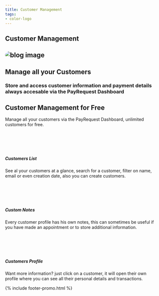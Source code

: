 ```yaml
---
title: Customer Management
tags:
- color-logo
---
```


<section class="breadcrumb-area">
         <div class="breadcrumb-shape"></div>
         <div class="container">
            <div class="row">
               <div class="col-lg-12">
                  <div class="breadcrumb-inn">
                     <div class="section-title wow fadeInUp" data-wow-duration="1s" data-wow-delay="0.3s" style="visibility: visible; animation-duration: 1s; animation-delay: 0.3s; animation-name: fadeInUp;">
                       <h2>Customer <span>Management</span></h2>
                     </div>
                  </div>
               </div>
            </div>
         </div>
</section>


<section class="about-page-section section_100">
         <div class="container">
            <div class="row">
               <div class="col-lg-12">

</div>
            </div>
            <div class="row align-items-center">
               <div class="col-lg-5 lg-1">
                  <div class="about-page-left wow fadeInLeft" data-wow-duration="1s" data-wow-delay="0.5s" style="visibility: visible; animation-duration: 1s; animation-delay: 0.5s; animation-name: fadeInLeft;">
                     <h2 class="mr-5"><div class="">
 <img src="https://i.imgur.com/U9DBreU.png" alt="blog image" style="
    border-radius: 20px;
">
                     </div></h2>
                  </div>
               </div>
               <div class="col-lg-6">
                  <div class="about-page-text wow fadeInRight" data-wow-duration="1s" data-wow-delay="0.6s" style="visibility: visible; animation-duration: 1s; animation-delay: 0.6s; animation-name: fadeInRight;">
                     <div class="section-title wow fadeInUp" data-wow-duration="1s" data-wow-delay="0.3s" style="visibility: visible; animation-duration: 1s; animation-delay: 0.3s; animation-name: fadeInUp;">
                     <h2>Manage all your   
<span> Customers</span>

</h2>
                  </div>

<h3>Store and access customer information and payment details always accesable via the PayRequest Dashboard
</h3>
</div>
</div>
</div>
</div>
</section>


<section class="contact-form section_100">
         <div class="container">
            <div class="service-details-text">
                        <div class="section-title wow fadeInUp" data-wow-duration="1s" data-wow-delay="0.3s" style="visibility: visible; animation-duration: 1s; animation-delay: 0.3s; animation-name: fadeInUp;">
                     <h2>Customer Management for <span>Free</span></h2>
    <p>Manage all your customers via the PayRequest Dashboard, unlimited customers for free.</p>
                  </div>



<div class="service-works">
                           <div class="row">
                              <div class="col-md-4">
                                 <div class="service-works-item">
                                    <div class="service-works-icon2">
                                  <i class="fad fa-users" style="padding-right: 10px;font-size: 50px;color: #25b7c7;" aria-hidden="true"></i>
                                    </div>
                                    <div class="service-works-info">
                                       <h5>Customers List
</h5>
                                       <p>See al your customers at a glance, search for a customer, filter on name, email or even creation date, also you can create customers.
</p>
                                    </div>
                                 </div>
                              </div>
                              <div class="col-md-4">
                                 <div class="service-works-item">
                                    <div class="service-works-icon2">
                                  <i class="fad fa-sticky-note" style="padding-right: 10px;font-size: 50px;color: #25b7c7;" aria-hidden="true"></i>
                                    </div>
                                    <div class="service-works-info">
                                       <h5>Custom Notes
<br>

</h5>
                                       <p>Every customer profile has his own notes, this can sometimes be useful if you have made an appointment or to store additional information.
</p>
                                    </div>
                                 </div>
                              </div>


<div class="col-md-4">
                                 <div class="service-works-item">
                                    <div class="service-works-icon2">
                                  <i class="fad fa-id-badge" style="padding-right: 10px;font-size: 50px;color: #25b7c7;" aria-hidden="true"></i>
                                    </div>
                                    <div class="service-works-info">
                                       <h5>Customers Profile
</h5>
                                       <p>Want more information? just click on a customer, it will open their own profile where you can see all their personal details and transactions.
</p>
                                    </div>
                                 </div>
                              </div>









</div>
</div>
</div>



</div>
</section>

{% include footer-promo.html %}